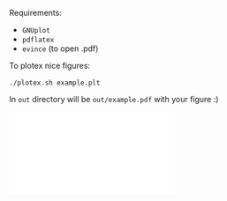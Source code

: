 Requirements:
* `GNUplot`
* `pdflatex`
* `evince` (to open .pdf)



To plotex nice figures:

~~~
./plotex.sh example.plt       
~~~

In `out` directory will be `out/example.pdf` with your figure :)

![GitHub Logo](out/example.pdf)

